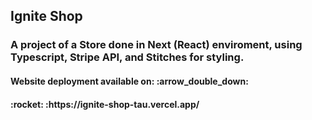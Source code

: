 <h2>Ignite Shop</h2>

<h3>A project of a Store done in Next (React) enviroment, using Typescript, Stripe API, and Stitches for styling.</h3>

<h4>Website deployment available on: :arrow_double_down:</h4>

<h4> :rocket: :https://ignite-shop-tau.vercel.app/ </h4>
